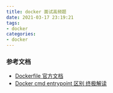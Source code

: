 ```yaml
---
title: docker 面试高频题
date: 2021-03-17 23:19:21
tags:
- docker
categories:
- docker
---
```


### 参考文档

- [Dockerfile 官方文档](https://docs.docker.com/engine/reference/builder/#cmd)
- [Docker cmd entrypoint 区别 终极解读](https://blog.csdn.net/u010900754/article/details/78526443)

